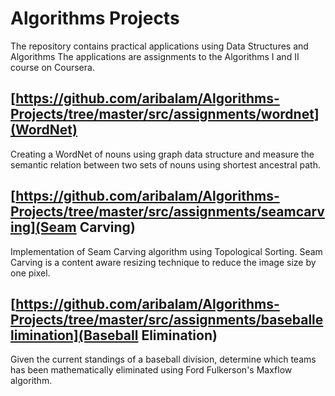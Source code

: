 # Algorithms Projects

The repository contains practical applications using Data Structures and Algorithms
The applications are assignments to the Algorithms I and II course on Coursera.

## [https://github.com/aribalam/Algorithms-Projects/tree/master/src/assignments/wordnet](WordNet)

Creating a WordNet of nouns using graph data structure and measure the semantic relation between two sets of nouns using shortest ancestral path.

## [https://github.com/aribalam/Algorithms-Projects/tree/master/src/assignments/seamcarving](Seam Carving)

Implementation of Seam Carving algorithm using Topological Sorting. Seam Carving is a content aware resizing technique to reduce the image size by one pixel.

## [https://github.com/aribalam/Algorithms-Projects/tree/master/src/assignments/baseballelimination](Baseball Elimination)

Given the current standings of a baseball division, determine which teams has been mathematically eliminated using Ford Fulkerson's Maxflow algorithm. 

